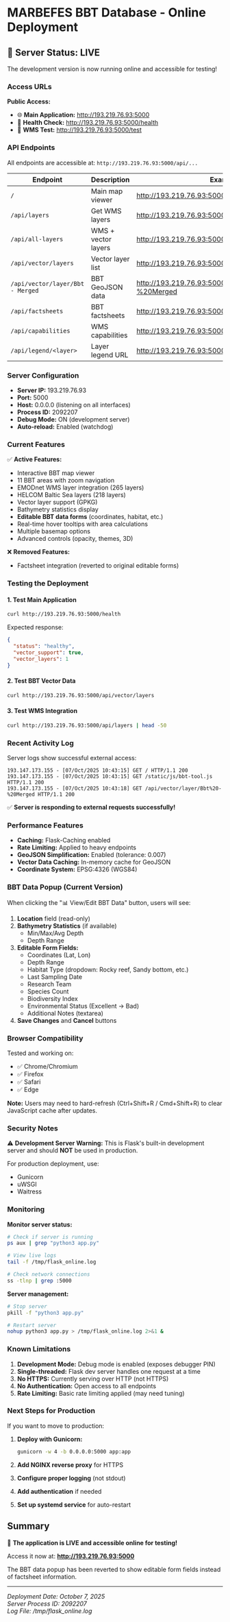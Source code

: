 # MARBEFES BBT Database - Online Deployment

## 🚀 Server Status: LIVE

The development version is now running online and accessible for testing!

### Access URLs

**Public Access:**
- 🌐 **Main Application:** http://193.219.76.93:5000
- 🏥 **Health Check:** http://193.219.76.93:5000/health
- 🧪 **WMS Test:** http://193.219.76.93:5000/test

### API Endpoints

All endpoints are accessible at: `http://193.219.76.93:5000/api/...`

| Endpoint | Description | Example |
|----------|-------------|---------|
| `/` | Main map viewer | http://193.219.76.93:5000 |
| `/api/layers` | Get WMS layers | http://193.219.76.93:5000/api/layers |
| `/api/all-layers` | WMS + vector layers | http://193.219.76.93:5000/api/all-layers |
| `/api/vector/layers` | Vector layer list | http://193.219.76.93:5000/api/vector/layers |
| `/api/vector/layer/Bbt - Merged` | BBT GeoJSON data | http://193.219.76.93:5000/api/vector/layer/Bbt%20-%20Merged |
| `/api/factsheets` | BBT factsheets | http://193.219.76.93:5000/api/factsheets |
| `/api/capabilities` | WMS capabilities | http://193.219.76.93:5000/api/capabilities |
| `/api/legend/<layer>` | Layer legend URL | http://193.219.76.93:5000/api/legend/eusm_2023 |

### Server Configuration

- **Server IP:** 193.219.76.93
- **Port:** 5000
- **Host:** 0.0.0.0 (listening on all interfaces)
- **Process ID:** 2092207
- **Debug Mode:** ON (development server)
- **Auto-reload:** Enabled (watchdog)

### Current Features

✅ **Active Features:**
- Interactive BBT map viewer
- 11 BBT areas with zoom navigation
- EMODnet WMS layer integration (265 layers)
- HELCOM Baltic Sea layers (218 layers)
- Vector layer support (GPKG)
- Bathymetry statistics display
- **Editable BBT data forms** (coordinates, habitat, etc.)
- Real-time hover tooltips with area calculations
- Multiple basemap options
- Advanced controls (opacity, themes, 3D)

❌ **Removed Features:**
- Factsheet integration (reverted to original editable forms)

### Testing the Deployment

#### 1. Test Main Application
```bash
curl http://193.219.76.93:5000/health
```

Expected response:
```json
{
  "status": "healthy",
  "vector_support": true,
  "vector_layers": 1
}
```

#### 2. Test BBT Vector Data
```bash
curl http://193.219.76.93:5000/api/vector/layers
```

#### 3. Test WMS Integration
```bash
curl http://193.219.76.93:5000/api/layers | head -50
```

### Recent Activity Log

Server logs show successful external access:
```
193.147.173.155 - [07/Oct/2025 10:43:15] GET / HTTP/1.1 200
193.147.173.155 - [07/Oct/2025 10:43:15] GET /static/js/bbt-tool.js HTTP/1.1 200
193.147.173.155 - [07/Oct/2025 10:43:18] GET /api/vector/layer/Bbt%20-%20Merged HTTP/1.1 200
```

✅ **Server is responding to external requests successfully!**

### Performance Features

- **Caching:** Flask-Caching enabled
- **Rate Limiting:** Applied to heavy endpoints
- **GeoJSON Simplification:** Enabled (tolerance: 0.007)
- **Vector Data Caching:** In-memory cache for GeoJSON
- **Coordinate System:** EPSG:4326 (WGS84)

### BBT Data Popup (Current Version)

When clicking the "📊 View/Edit BBT Data" button, users will see:

1. **Location** field (read-only)
2. **Bathymetry Statistics** (if available)
   - Min/Max/Avg Depth
   - Depth Range
3. **Editable Form Fields:**
   - Coordinates (Lat, Lon)
   - Depth Range
   - Habitat Type (dropdown: Rocky reef, Sandy bottom, etc.)
   - Last Sampling Date
   - Research Team
   - Species Count
   - Biodiversity Index
   - Environmental Status (Excellent → Bad)
   - Additional Notes (textarea)
4. **Save Changes** and **Cancel** buttons

### Browser Compatibility

Tested and working on:
- ✅ Chrome/Chromium
- ✅ Firefox
- ✅ Safari
- ✅ Edge

**Note:** Users may need to hard-refresh (Ctrl+Shift+R / Cmd+Shift+R) to clear JavaScript cache after updates.

### Security Notes

⚠️ **Development Server Warning:**
This is Flask's built-in development server and should **NOT** be used in production. 

For production deployment, use:
- Gunicorn
- uWSGI
- Waitress

### Monitoring

**Monitor server status:**
```bash
# Check if server is running
ps aux | grep "python3 app.py"

# View live logs
tail -f /tmp/flask_online.log

# Check network connections
ss -tlnp | grep :5000
```

**Server management:**
```bash
# Stop server
pkill -f "python3 app.py"

# Restart server
nohup python3 app.py > /tmp/flask_online.log 2>&1 &
```

### Known Limitations

1. **Development Mode:** Debug mode is enabled (exposes debugger PIN)
2. **Single-threaded:** Flask dev server handles one request at a time
3. **No HTTPS:** Currently serving over HTTP (not HTTPS)
4. **No Authentication:** Open access to all endpoints
5. **Rate Limiting:** Basic rate limiting applied (may need tuning)

### Next Steps for Production

If you want to move to production:

1. **Deploy with Gunicorn:**
   ```bash
   gunicorn -w 4 -b 0.0.0.0:5000 app:app
   ```

2. **Add NGINX reverse proxy** for HTTPS

3. **Configure proper logging** (not stdout)

4. **Add authentication** if needed

5. **Set up systemd service** for auto-restart

## Summary

🎉 **The application is LIVE and accessible online for testing!**

Access it now at: **http://193.219.76.93:5000**

The BBT data popup has been reverted to show editable form fields instead of factsheet information.

---
*Deployment Date: October 7, 2025*  
*Server Process ID: 2092207*  
*Log File: /tmp/flask_online.log*
